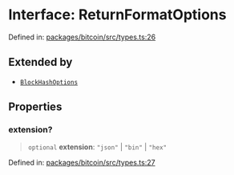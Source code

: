 # Interface: ReturnFormatOptions

Defined in: [packages/bitcoin/src/types.ts:26](https://github.com/dcdpr/did-btcr2-js/blob/c82bc5c69016e1146a0c52c6e6b21621f5abd6d4/packages/bitcoin/src/types.ts#L26)

## Extended by

- [`BlockHashOptions`](BlockHashOptions.md)

## Properties

### extension?

> `optional` **extension**: `"json"` \| `"bin"` \| `"hex"`

Defined in: [packages/bitcoin/src/types.ts:27](https://github.com/dcdpr/did-btcr2-js/blob/c82bc5c69016e1146a0c52c6e6b21621f5abd6d4/packages/bitcoin/src/types.ts#L27)
